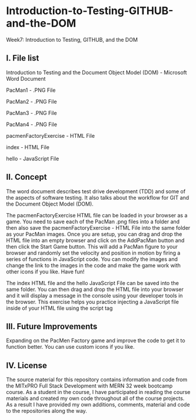 # Introduction-to-Testing-GITHUB-and-the-DOM
Week7: Introduction to Testing, GITHUB, and the DOM

I. File list
------------
Introduction to Testing and the Document Object Model (DOM) - Microsoft Word Document

PacMan1 - .PNG File

PacMan2 - .PNG File

PacMan3 - .PNG File

PacMan4 - .PNG File

pacmenFactoryExercise - HTML File

index - HTML File

hello - JavaScript File


II. Concept
----------
The word document describes test drive development (TDD) and some of the aspects of software testing. It also talks about the workflow for GIT and the Document Object Model (DOM).

The pacmenFactoryExercise HTML file can be loaded in your browser as a game. You need to save each of the PacMan .png files into a folder and then also save the pacmenFactoryExercise - HTML File into the same folder as your PacMan images. Once you are setup, you can drag and drop the HTML file into an empty browser and click on the AddPacMan button and then click the Start Game button. This will add a PacMan figure to your browser and randomly set the velocity and position in motion by firing a series of functions in JavaScript code. You can modify the images and change the link to the images in the code and make the game work with other icons if you like. Have fun!

The index HTML file and the hello JavaScript File can be saved into the same folder. You can then drag and drop the HTML file into your browser and it will display a message in the console using your developer tools in the browser. This exercise helps you practice injecting a JavaScript file inside of your HTML file using the script tag <script src="hello.js"></script>


III. Future Improvements
----------
Expanding on the PacMen Factory game and improve the code to get it to function better. You can use custom icons if you like.

IV.  License
----------
The source material for this repository contains information and code from the MITxPRO Full Stack Development with MERN 32 week bootcamp course.
As a student in the course, I have participated in reading the course materials and created my own code throughout all of the course projects. As a result I have provided my own additions, comments, material and code to the repositories along the way.

